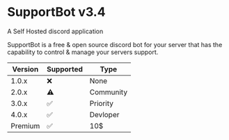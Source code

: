 # SupportBot v3.4
A Self Hosted discord application

SupportBot is a free & open source discord bot for your server that has the capability to control & manage your servers support.

| Version | Supported          | Type               |
| ------- | ------------------ |--------------------|
| 1.0.x   | :x:                | None               |
| 2.0.x   | :warning:          | Community          |
| 3.0.x   | :white_check_mark: | Priority           |
| 4.0.x   | :white_check_mark:                | Devloper                |
| Premium | :white_check_mark:               | 10$             |
